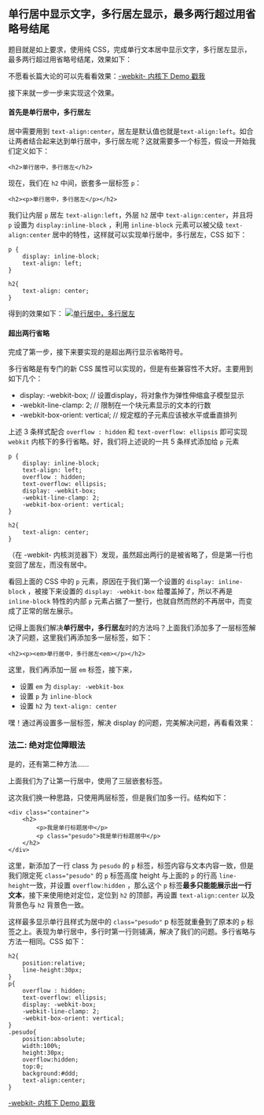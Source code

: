 ## 单行居中显示文字，多行居左显示，最多两行超过用省略号结尾



题目就是如上要求，使用纯 CSS，完成单行文本居中显示文字，多行居左显示，最多两行超过用省略号结尾，效果如下：

不愿看长篇大论的可以先看看效果：[-webkit- 内核下 Demo 戳我](http://codepen.io/Chokcoco/pen/ALpdLj)

 接下来就一步一步来实现这个效果。

#### 首先是单行居中，多行居左

居中需要用到 `text-align:center`，居左是默认值也就是`text-align:left`。如合让两者结合起来达到单行居中，多行居左呢？这就需要多一个标签，假设一开始我们定义如下：

```
<h2>单行居中，多行居左</h2>
```

现在，我们在 `h2` 中间，嵌套多一层标签 `p`：

```
<h2><p>单行居中，多行居左</p></h2>
```

我们让内层 `p` 居左 `text-align:left`，外层 `h2` 居中 `text-align:center`，并且将 `p` 设置为 `display:inline-block` ，利用 `inline-block` 元素可以被父级 `text-align:center` 居中的特性，这样就可以实现单行居中，多行居左，CSS 如下：

```
p {
    display: inline-block;
    text-align: left;
}

h2{
    text-align: center;
}
```

得到的效果如下：
[![单行居中，多行居左](https://camo.githubusercontent.com/9dd53c060f43671695ab6a9836459ba804120b10/687474703a2f2f696d616765732e636e626c6f67732e636f6d2f636e626c6f67735f636f6d2f636f636f31732f3838313631342f6f5f63656e746572322e706e67)](https://camo.githubusercontent.com/9dd53c060f43671695ab6a9836459ba804120b10/687474703a2f2f696d616765732e636e626c6f67732e636f6d2f636e626c6f67735f636f6d2f636f636f31732f3838313631342f6f5f63656e746572322e706e67)

#### 超出两行省略

完成了第一步，接下来要实现的是超出两行显示省略符号。

多行省略是有专门的新 CSS 属性可以实现的，但是有些兼容性不大好。主要用到如下几个：

- display: -webkit-box; // 设置display，将对象作为弹性伸缩盒子模型显示
- -webkit-line-clamp: 2; // 限制在一个块元素显示的文本的行数
- -webkit-box-orient: vertical; // 规定框的子元素应该被水平或垂直排列

上述 3 条样式配合 `overflow : hidden` 和 `text-overflow: ellipsis` 即可实现 `webkit` 内核下的多行省略。好，我们将上述说的一共 5 条样式添加给 `p` 元素

```
p {
    display: inline-block;
    text-align: left;
    overflow : hidden;
    text-overflow: ellipsis;
    display: -webkit-box;
    -webkit-line-clamp: 2;
    -webkit-box-orient: vertical;
}

h2{
    text-align: center;
}
```

 

（在 -webkit- 内核浏览器下）发现，虽然超出两行的是被省略了，但是第一行也变回了居左，而没有居中。

看回上面的 CSS 中的 `p` 元素，原因在于我们第一个设置的 `display: inline-block` ，被接下来设置的 `display: -webkit-box` 给覆盖掉了，所以不再是 `inline-block` 特性的内部 `p` 元素占据了一整行，也就自然而然的不再居中，而变成了正常的居左展示。

记得上面我们解决**单行居中，多行居左**时的方法吗？上面我们添加多了一层标签解决了问题，这里我们再添加多一层标签，如下：

```
<h2><p><em>单行居中，多行居左<em></p></h2>
```

这里，我们再添加一层 `em` 标签，接下来，

- 设置 `em` 为 `display: -webkit-box`
- 设置 `p` 为 `inline-block`
- 设置 `h2` 为 `text-align: center`

嘿！通过再设置多一层标签，解决 display 的问题，完美解决问题，再看看效果：

 

### 法二: 绝对定位障眼法

是的，还有第二种方法......

上面我们为了让第一行居中，使用了三层嵌套标签。

这次我们换一种思路，只使用两层标签，但是我们加多一行。结构如下：

```
<div class="container">
    <h2>
        <p>我是单行标题居中</p>
        <p class="pesudo">我是单行标题居中</p>
    </h2>
</div>
```

这里，新添加了一行 class 为 `pesudo` 的 `p` 标签，标签内容与文本内容一致，但是我们限定死 `class="pesudo"` 的 `p` 标签高度 height 与上面的 `p` 的行高 `line-height`一致，并设置 `overflow:hidden` ，那么这个 `p` 标签**最多只能能展示出一行文本**，接下来使用绝对定位，定位到 `h2` 的顶部，再设置 `text-align:center` 以及背景色与 `h2` 背景色一致。

这样最多显示单行且样式为居中的 `class="pesudo"` p 标签就重叠到了原本的 `p` 标签之上。表现为单行居中，多行时第一行则铺满，解决了我们的问题。多行省略与方法一相同。CSS 如下：

```
h2{
    position:relative;
    line-height:30px;
}
p{
    overflow : hidden;
    text-overflow: ellipsis;
    display: -webkit-box;
    -webkit-line-clamp: 2;
    -webkit-box-orient: vertical;
}
.pesudo{
    position:absolute;
    width:100%;
    height:30px;
    overflow:hidden;
    top:0;
    background:#ddd;
    text-align:center;
}
```

[-webkit- 内核下 Demo 戳我](http://codepen.io/Chokcoco/pen/bwBKOy)